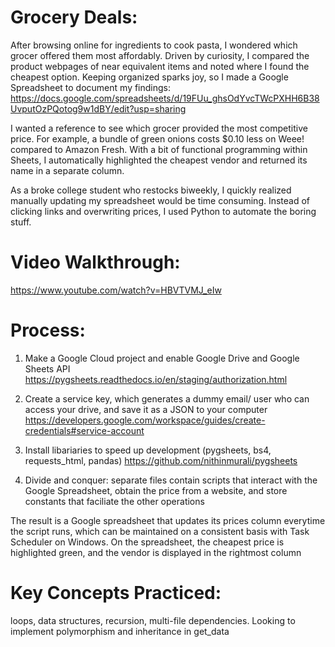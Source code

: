# Grocery Deals:
After browsing online for ingredients to cook pasta, I wondered which grocer offered them most affordably.
Driven by curiosity, I compared the product webpages of near equivalent items and noted where I found the cheapest option.
Keeping organized sparks joy, so I made a Google Spreadsheet to document my findings:
https://docs.google.com/spreadsheets/d/19FUu_ghsOdYvcTWcPXHH6B38UvputOzPQotog9w1dBY/edit?usp=sharing

I wanted a reference to see which grocer provided the most competitive price.
For example, a bundle of green onions costs $0.10 less on Weee! compared to Amazon Fresh.
With a bit of functional programming within Sheets, I automatically highlighted the cheapest vendor and returned its name in a separate column.

As a broke college student who restocks biweekly, I quickly realized manually updating my spreadsheet would be time consuming.
Instead of clicking links and overwriting prices, I used Python to automate the boring stuff.

# Video Walkthrough:
https://www.youtube.com/watch?v=HBVTVMJ_eIw

# Process:

1. Make a Google Cloud project and enable Google Drive and Google Sheets API
https://pygsheets.readthedocs.io/en/staging/authorization.html

2. Create a service key, which generates a dummy email/ user who can access your drive, and save it as a JSON to your computer
https://developers.google.com/workspace/guides/create-credentials#service-account

3. Install libariaries to speed up development (pygsheets, bs4, requests_html, pandas)
https://github.com/nithinmurali/pygsheets

4. Divide and conquer: separate files contain scripts that interact with the Google Spreadsheet, obtain the price from a website, and store constants that faciliate the other operations

The result is a Google spreadsheet that updates its prices column everytime the script runs, which can be maintained on a consistent basis with Task Scheduler on Windows. On the spreadsheet, the cheapest price is highlighted green, and the vendor is displayed in the rightmost column

# Key Concepts Practiced: 
loops, data structures, recursion, multi-file dependencies. Looking to implement polymorphism and inheritance in get_data
